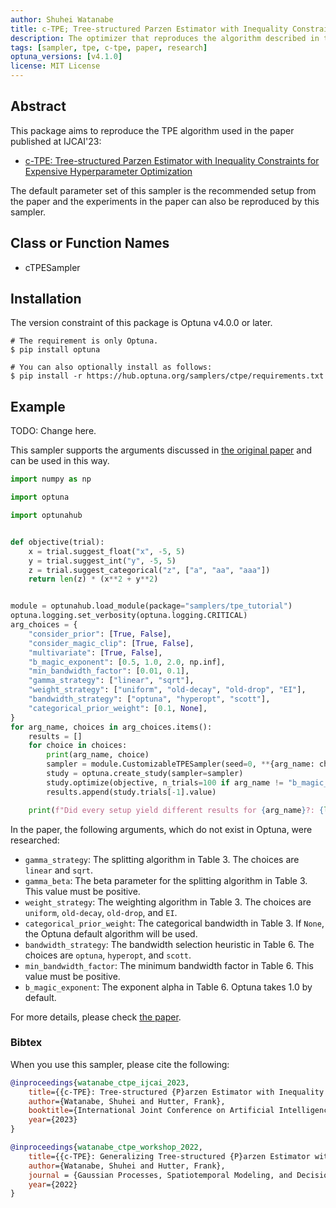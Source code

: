 ```yaml
---
author: Shuhei Watanabe
title: c-TPE; Tree-structured Parzen Estimator with Inequality Constraints for Expensive Hyperparameter Optimization
description: The optimizer that reproduces the algorithm described in the paper ``c-TPE; Tree-structured Parzen Estimator with Inequality Constraints for Expensive Hyperparameter Optimization''.
tags: [sampler, tpe, c-tpe, paper, research]
optuna_versions: [v4.1.0]
license: MIT License
---
```


## Abstract

This package aims to reproduce the TPE algorithm used in the paper published at IJCAI'23:

- [c-TPE: Tree-structured Parzen Estimator with Inequality Constraints for Expensive Hyperparameter Optimization](https://arxiv.org/abs/2211.14411)

The default parameter set of this sampler is the recommended setup from the paper and the experiments in the paper can also be reproduced by this sampler.

## Class or Function Names

- cTPESampler

## Installation

The version constraint of this package is Optuna v4.0.0 or later.

```shell
# The requirement is only Optuna.
$ pip install optuna

# You can also optionally install as follows:
$ pip install -r https://hub.optuna.org/samplers/ctpe/requirements.txt
```

## Example

TODO: Change here.

This sampler supports the arguments discussed in [the original paper](https://arxiv.org/abs/2304.11127) and can be used in this way.

```python
import numpy as np

import optuna

import optunahub


def objective(trial):
    x = trial.suggest_float("x", -5, 5)
    y = trial.suggest_int("y", -5, 5)
    z = trial.suggest_categorical("z", ["a", "aa", "aaa"])
    return len(z) * (x**2 + y**2)


module = optunahub.load_module(package="samplers/tpe_tutorial")
optuna.logging.set_verbosity(optuna.logging.CRITICAL)
arg_choices = {
    "consider_prior": [True, False],
    "consider_magic_clip": [True, False],
    "multivariate": [True, False],
    "b_magic_exponent": [0.5, 1.0, 2.0, np.inf],
    "min_bandwidth_factor": [0.01, 0.1],
    "gamma_strategy": ["linear", "sqrt"],
    "weight_strategy": ["uniform", "old-decay", "old-drop", "EI"],
    "bandwidth_strategy": ["optuna", "hyperopt", "scott"],
    "categorical_prior_weight": [0.1, None],
}
for arg_name, choices in arg_choices.items():
    results = []
    for choice in choices:
        print(arg_name, choice)
        sampler = module.CustomizableTPESampler(seed=0, **{arg_name: choice})
        study = optuna.create_study(sampler=sampler)
        study.optimize(objective, n_trials=100 if arg_name != "b_magic_exponent" else 200)
        results.append(study.trials[-1].value)

    print(f"Did every setup yield different results for {arg_name}?: {len(set(results)) == len(results)}")

```

In the paper, the following arguments, which do not exist in Optuna, were researched:

- `gamma_strategy`: The splitting algorithm in Table 3. The choices are `linear` and `sqrt`.
- `gamma_beta`: The beta parameter for the splitting algorithm in Table 3. This value must be positive.
- `weight_strategy`: The weighting algorithm in Table 3. The choices are `uniform`, `old-decay`, `old-drop`, and `EI`.
- `categorical_prior_weight`: The categorical bandwidth in Table 3. If `None`, the Optuna default algorithm will be used.
- `bandwidth_strategy`: The bandwidth selection heuristic in Table 6. The choices are `optuna`, `hyperopt`, and `scott`.
- `min_bandwidth_factor`: The minimum bandwidth factor in Table 6. This value must be positive.
- `b_magic_exponent`: The exponent alpha in Table 6. Optuna takes 1.0 by default.

For more details, please check [the paper](https://arxiv.org/abs/2304.11127).

### Bibtex

When you use this sampler, please cite the following:

```bibtex
@inproceedings{watanabe_ctpe_ijcai_2023,
    title={{c-TPE}: Tree-structured {P}arzen Estimator with Inequality Constraints for Expensive Hyperparameter Optimization},
    author={Watanabe, Shuhei and Hutter, Frank},
    booktitle={International Joint Conference on Artificial Intelligence},
    year={2023}
}

@inproceedings{watanabe_ctpe_workshop_2022,
    title={{c-TPE}: Generalizing Tree-structured {P}arzen Estimator with Inequality Constraints for Continuous and Categorical Hyperparameter Optimization},
    author={Watanabe, Shuhei and Hutter, Frank},
    journal = {Gaussian Processes, Spatiotemporal Modeling, and Decision-making Systems Workshop at Advances in Neural Information Processing Systems},
    year={2022}
}
```
